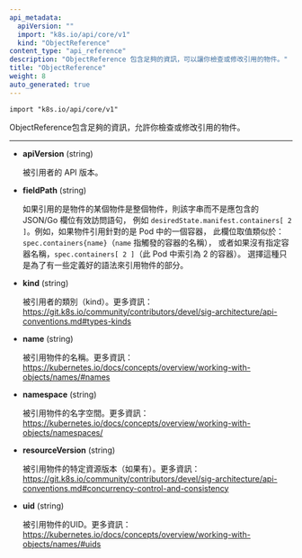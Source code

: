 ```yaml
---
api_metadata:
  apiVersion: ""
  import: "k8s.io/api/core/v1"
  kind: "ObjectReference"
content_type: "api_reference"
description: "ObjectReference 包含足夠的資訊，可以讓你檢查或修改引用的物件。"
title: "ObjectReference"
weight: 8
auto_generated: true
---
```

<!--
api_metadata:
  apiVersion: ""
  import: "k8s.io/api/core/v1"
  kind: "ObjectReference"
content_type: "api_reference"
description: "ObjectReference contains enough information to let you inspect or modify the referred object."
title: "ObjectReference"
weight: 8
auto_generated: true
-->

<!--
The file is auto-generated from the Go source code of the component using a generic
[generator](https://github.com/kubernetes-sigs/reference-docs/). To learn how
to generate the reference documentation, please read
[Contributing to the reference documentation](/docs/contribute/generate-ref-docs/).
To update the reference content, please follow the 
[Contributing upstream](/docs/contribute/generate-ref-docs/contribute-upstream/)
guide. You can file document formatting bugs against the
[reference-docs](https://github.com/kubernetes-sigs/reference-docs/) project.
-->



`import "k8s.io/api/core/v1"`

<!--
ObjectReference contains enough information to let you inspect or modify the referred object.

<hr>
-->

ObjectReference包含足夠的資訊，允許你檢查或修改引用的物件。

<hr>


<!--
- **apiVersion** (string)

  API version of the referent.

- **fieldPath** (string)

  If referring to a piece of an object instead of an entire object, this string should contain a valid JSON/Go field access statement, such as desiredState.manifest.containers[2]. For example, if the object reference is to a container within a pod, this would take on a value like: "spec.containers{name}" (where "name" refers to the name of the container that triggered the event) or if no container name is specified "spec.containers[2]" (container with index 2 in this pod). This syntax is chosen only to have some well-defined way of referencing a part of an object.

- **kind** (string)

  Kind of the referent. More info: https://git.k8s.io/community/contributors/devel/sig-architecture/api-conventions.md#types-kinds

- **name** (string)

  Name of the referent. More info: https://kubernetes.io/docs/concepts/overview/working-with-objects/names/#names

- **namespace** (string)

  Namespace of the referent. More info: https://kubernetes.io/docs/concepts/overview/working-with-objects/namespaces/

- **resourceVersion** (string)

  Specific resourceVersion to which this reference is made, if any. More info: https://git.k8s.io/community/contributors/devel/sig-architecture/api-conventions.md#concurrency-control-and-consistency

- **uid** (string)

  UID of the referent. More info: https://kubernetes.io/docs/concepts/overview/working-with-objects/names/#uids
-->

- **apiVersion** (string)

  被引用者的 API 版本。

- **fieldPath** (string)

  如果引用的是物件的某個物件是整個物件，則該字串而不是應包含的 JSON/Go 欄位有效訪問語句，
  例如 `desiredState.manifest.containers[ 2 ]`。例如，如果物件引用針對的是 Pod 中的一個容器，
  此欄位取值類似於：`spec.containers{name}`（`name` 指觸發的容器的名稱），
  或者如果沒有指定容器名稱，`spec.containers[ 2 ]`（此 Pod 中索引為 2 的容器）。
  選擇這種只是為了有一些定義好的語法來引用物件的部分。

- **kind** (string)

  被引用者的類別（kind）。更多資訊： https://git.k8s.io/community/contributors/devel/sig-architecture/api-conventions.md#types-kinds

- **name** (string)

  被引用物件的名稱。更多資訊： https://kubernetes.io/docs/concepts/overview/working-with-objects/names/#names

- **namespace** (string)

  被引用物件的名字空間。更多資訊： https://kubernetes.io/docs/concepts/overview/working-with-objects/namespaces/

- **resourceVersion** (string)

  被引用物件的特定資源版本（如果有）。更多資訊： https://git.k8s.io/community/contributors/devel/sig-architecture/api-conventions.md#concurrency-control-and-consistency

- **uid** (string)

  被引用物件的UID。更多資訊： https://kubernetes.io/docs/concepts/overview/working-with-objects/names/#uids

